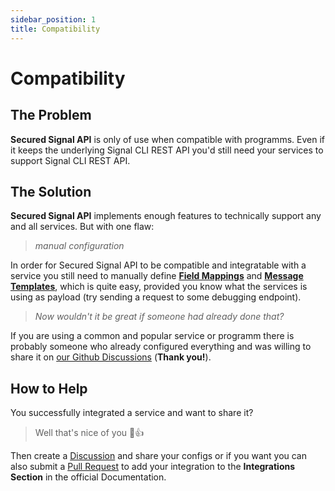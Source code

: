 ```yaml
---
sidebar_position: 1
title: Compatibility
---
```


# Compatibility

## The Problem

**Secured Signal API** is only of use when compatible with programms.
Even if it keeps the underlying Signal CLI REST API you'd still need your services to support Signal CLI REST API.

## The Solution

**Secured Signal API** implements enough features to technically support any and all services.
But with one flaw:

> _manual configuration_

In order for Secured Signal API to be compatible and integratable with a service you still need to manually define [**Field Mappings**](../configuration/field-mappings)
and [**Message Templates**](../configuration/message-template), which is quite easy,
provided you know what the services is using as payload (try sending a request to some debugging endpoint).

> _Now wouldn't it be great if someone had already done that?_

If you are using a common and popular service or programm there is probably someone who already configured everything and was willing to share it on
[our Github Discussions](https://github.com/codeshelldev/secured-signal-api/discussions) (**Thank you!**).

## How to Help

You successfully integrated a service and want to share it?

> Well that's nice of you 🤩👍️

Then create a [Discussion](https://github.com/CodeShellDev/secured-signal-api/discussions/categories/integrations) and share your configs or if you want you can also submit a [Pull Request](https://github.com/codeshelldev/secured-signal-api/pulls) to add your integration to the **Integrations Section** in the official Documentation.
